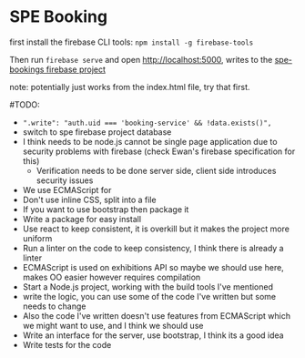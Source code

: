 # SPE Booking

first install the firebase CLI tools:
`npm install -g firebase-tools`

Then run `firebase serve` and open [http://localhost:5000](http://localhost:5000), writes to the [spe-bookings firebase project](https://console.firebase.google.com/project/spe-booking)


note: potentially just works from the index.html file, try that first.






#TODO:
* `".write": "auth.uid === 'booking-service' && !data.exists()",`
* switch to spe firebase project database
* I think needs to be node.js cannot be single page application due to security problems with firebase (check Ewan's firebase specification for this)
  * Verification needs to be done server side, client side introduces security issues
* We use ECMAScript for
* Don't use inline CSS, split into a file
* If you want to use bootstrap then package it
* Write a package for easy install
* Use react to keep consistent, it is overkill but it makes the project more uniform
* Run a linter on the code to keep consistency, I think there is already a linter
* ECMAScript is used on exhibitions API so maybe we should use here, makes OO easier
however requires compilation
* Start a Node.js project, working with the build tools I've mentioned
* write the logic, you can use some of the code I've written but some needs to change
* Also the code I've written doesn't use features from ECMAScript which we might want to use, and I think we should use
* Write an interface for the server, use bootstrap, I think its a good idea
* Write tests for the code
